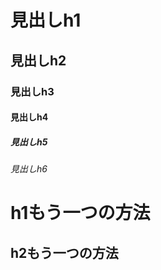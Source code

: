 <!-- スペース２回で改行,空行で段落また普通にhtmlを書くことができる-->
# 見出しh1  
## 見出しh2  
### 見出しh3  
#### 見出しh4  
##### 見出しh5  
###### 見出しh6  

h1もう一つの方法  
==========

h2もう一つの方法  
----------